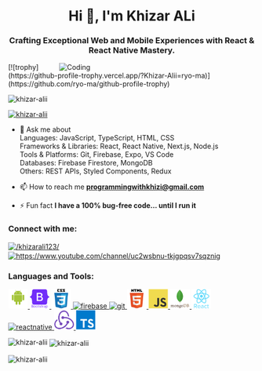 <h1 align="center">Hi 👋, I'm Khizar ALi</h1>
<h3 align="center">Crafting Exceptional Web and Mobile Experiences with React & React Native Mastery.</h3>
<img align="right" alt="Coding" width="400" src="https://t3.ftcdn.net/jpg/06/01/17/18/360_F_601171867_X85WpWCcMzNsoMWtMxiZQspKzaOwCyuK.jpg" />
[![trophy](https://github-profile-trophy.vercel.app/?Khizar-Alii=ryo-ma)](https://github.com/ryo-ma/github-profile-trophy)


<p align="left"> <img src="https://komarev.com/ghpvc/?username=khizar-alii&label=Profile%20views&color=0e75b6&style=flat" alt="khizar-alii" /> </p>

<p align="left"> <a href="https://github.com/ryo-ma/github-profile-trophy"><img src="https://github-profile-trophy.vercel.app/?username=khizar-alii" alt="khizar-alii" /></a> </p>

- 💬 Ask me about
  <br />
  Languages: JavaScript, TypeScript, HTML, CSS
  <br />
  Frameworks & Libraries: React, React Native, Next.js, Node.js
  <br />
  Tools & Platforms: Git, Firebase, Expo, VS Code
  <br />
  Databases: Firebase Firestore, MongoDB
  <br />
  Others: REST APIs, Styled Components, Redux

- 📫 How to reach me **programmingwithkhizi@gmail.com**

- ⚡ Fun fact **I have a 100% bug-free code… until I run it**

<h3 align="left">Connect with me:</h3>
<p align="left">
<a href="https://linkedin.com/in//khizarali123/" target="blank"><img align="center" src="https://raw.githubusercontent.com/rahuldkjain/github-profile-readme-generator/master/src/images/icons/Social/linked-in-alt.svg" alt="/khizarali123/" height="30" width="40" /></a>
<a href="https://www.youtube.com/channel/UC2WSbNU-tkJgPQsV7sQZnIg" target="blank"><img align="center" src="https://raw.githubusercontent.com/rahuldkjain/github-profile-readme-generator/master/src/images/icons/Social/youtube.svg" alt="https://www.youtube.com/channel/uc2wsbnu-tkjgpqsv7sqznig" height="30" width="40" /></a>
</p>

<h3 align="left">Languages and Tools:</h3>
<p align="left"> <a href="https://developer.android.com" target="_blank" rel="noreferrer"> <img src="https://raw.githubusercontent.com/devicons/devicon/master/icons/android/android-original-wordmark.svg" alt="android" width="40" height="40"/> </a> <a href="https://getbootstrap.com" target="_blank" rel="noreferrer"> <img src="https://raw.githubusercontent.com/devicons/devicon/master/icons/bootstrap/bootstrap-plain-wordmark.svg" alt="bootstrap" width="40" height="40"/> </a> <a href="https://www.w3schools.com/css/" target="_blank" rel="noreferrer"> <img src="https://raw.githubusercontent.com/devicons/devicon/master/icons/css3/css3-original-wordmark.svg" alt="css3" width="40" height="40"/> </a> <a href="https://firebase.google.com/" target="_blank" rel="noreferrer"> <img src="https://www.vectorlogo.zone/logos/firebase/firebase-icon.svg" alt="firebase" width="40" height="40"/> </a> <a href="https://git-scm.com/" target="_blank" rel="noreferrer"> <img src="https://www.vectorlogo.zone/logos/git-scm/git-scm-icon.svg" alt="git" width="40" height="40"/> </a> <a href="https://www.w3.org/html/" target="_blank" rel="noreferrer"> <img src="https://raw.githubusercontent.com/devicons/devicon/master/icons/html5/html5-original-wordmark.svg" alt="html5" width="40" height="40"/> </a> <a href="https://developer.mozilla.org/en-US/docs/Web/JavaScript" target="_blank" rel="noreferrer"> <img src="https://raw.githubusercontent.com/devicons/devicon/master/icons/javascript/javascript-original.svg" alt="javascript" width="40" height="40"/> </a> <a href="https://www.mongodb.com/" target="_blank" rel="noreferrer"> <img src="https://raw.githubusercontent.com/devicons/devicon/master/icons/mongodb/mongodb-original-wordmark.svg" alt="mongodb" width="40" height="40"/> </a> <a href="https://reactjs.org/" target="_blank" rel="noreferrer"> <img src="https://raw.githubusercontent.com/devicons/devicon/master/icons/react/react-original-wordmark.svg" alt="react" width="40" height="40"/> </a> <a href="https://reactnative.dev/" target="_blank" rel="noreferrer"> <img src="https://reactnative.dev/img/header_logo.svg" alt="reactnative" width="40" height="40"/> </a> <a href="https://redux.js.org" target="_blank" rel="noreferrer"> <img src="https://raw.githubusercontent.com/devicons/devicon/master/icons/redux/redux-original.svg" alt="redux" width="40" height="40"/> </a> <a href="https://www.typescriptlang.org/" target="_blank" rel="noreferrer"> <img src="https://raw.githubusercontent.com/devicons/devicon/master/icons/typescript/typescript-original.svg" alt="typescript" width="40" height="40"/> </a> </p>

<p><img align="left" src="https://github-readme-stats.vercel.app/api/top-langs?username=khizar-alii&show_icons=true&locale=en&layout=compact" alt="khizar-alii" /></p>

<p>&nbsp;<img align="center" src="https://github-readme-stats.vercel.app/api?username=khizar-alii&show_icons=true&locale=en" alt="khizar-alii" /></p>

<p><img align="center" src="https://github-readme-streak-stats.herokuapp.com/?user=khizar-alii&" alt="khizar-alii" /></p>

